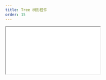 ```yaml
---
title: Tree 树形控件
order: 15
---
```


<Iframe src="//mc.fusion.design/demos/comp_groups/@alifd/next/tree?theme=@alifd/theme-2" />
